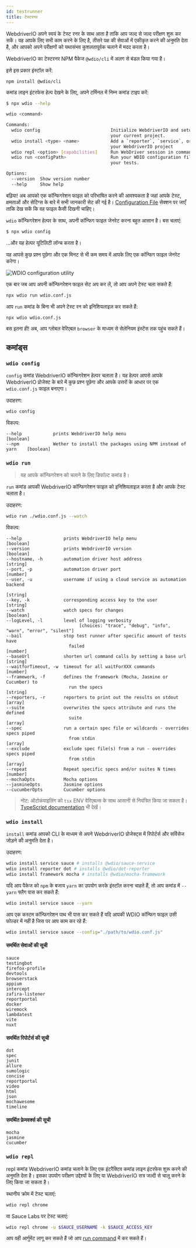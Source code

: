 ```yaml
---
id: testrunner
title: टेस्टरनर
---
```


WebdriverIO अपने स्वयं के टेस्ट रनर के साथ आता है ताकि आप जल्द से जल्द परीक्षण शुरू कर सकें। यह आपके लिए सभी काम करने के लिए है, तीसरे पक्ष की सेवाओं में एकीकृत करने की अनुमति देता है, और आपको अपने परीक्षणों को यथासंभव कुशलतापूर्वक चलाने में मदद करता है।

WebdriverIO का टेस्टरनर NPM पैकेज `@wdio/cli` में अलग से बंडल किया गया है।

इसे इस प्रकार इंस्टॉल करें:

```sh npm2yarn
npm install @wdio/cli
```

कमांड लाइन इंटरफेस हेल्प देखने के लिए, अपने टर्मिनल में निम्न कमांड टाइप करें:

```sh
$ npx wdio --help

wdio <command>

Commands:
  wdio config                           Initialize WebdriverIO and setup configuration in
                                        your current project.
  wdio install <type> <name>            Add a `reporter`, `service`, or `framework` to
                                        your WebdriverIO project
  wdio repl <option> [capabilities]     Run WebDriver session in command line
  wdio run <configPath>                 Run your WDIO configuration file to initialize
                                        your tests.

Options:
  --version  Show version number                                       [boolean]
  --help     Show help                                                 [boolean]
```

बढ़िया! अब आपको एक कॉन्फिगरेशन फाइल को परिभाषित करने की आवश्यकता है जहां आपके टेस्ट, क्षमताओं और सेटिंग्स के बारे में सभी जानकारी सेट की गई है। [Configuration File](/docs/configuration) सेक्शन पर जाएँ ताकि देख सकें कि वह फाइल कैसी दिखनी चाहिए।

`wdio` कॉन्फिगरेशन हेल्पर के साथ, अपनी कॉन्फिग फाइल जेनरेट करना बहुत आसान है। बस चलाएं:

```sh
$ npx wdio config
```

...और यह हेल्पर यूटिलिटी लॉन्च करता है।

यह आपसे कुछ प्रश्न पूछेगा और एक मिनट से भी कम समय में आपके लिए एक कॉन्फिग फाइल जेनरेट करेगा।

![WDIO configuration utility](/img/config-utility.gif)

एक बार जब आप अपनी कॉन्फिगरेशन फाइल सेट अप कर लें, तो आप अपने टेस्ट चला सकते हैं:

```sh
npx wdio run wdio.conf.js
```

आप `run` कमांड के बिना भी अपने टेस्ट रन को इनिशियलाइज़ कर सकते हैं:

```sh
npx wdio wdio.conf.js
```

बस इतना ही! अब, आप ग्लोबल वेरिएबल `browser` के माध्यम से सेलेनियम इंस्टेंस तक पहुंच सकते हैं।

## कमांड्स

### `wdio config`

`config` कमांड WebdriverIO कॉन्फिगरेशन हेल्पर चलाता है। यह हेल्पर आपसे आपके WebdriverIO प्रोजेक्ट के बारे में कुछ प्रश्न पूछेगा और आपके उत्तरों के आधार पर एक `wdio.conf.js` फाइल बनाएगा।

उदाहरण:

```sh
wdio config
```

विकल्प:

```
--help            prints WebdriverIO help menu                                [boolean]
--npm             Wether to install the packages using NPM instead of yarn    [boolean]
```

### `wdio run`

> यह आपके कॉन्फिगरेशन को चलाने के लिए डिफॉल्ट कमांड है।

`run` कमांड आपकी WebdriverIO कॉन्फिगरेशन फाइल को इनिशियलाइज़ करता है और आपके टेस्ट चलाता है।

उदाहरण:

```sh
wdio run ./wdio.conf.js --watch
```

विकल्प:

```
--help                prints WebdriverIO help menu                   [boolean]
--version             prints WebdriverIO version                     [boolean]
--hostname, -h        automation driver host address                  [string]
--port, -p            automation driver port                          [number]
--user, -u            username if using a cloud service as automation backend
                                                                        [string]
--key, -k             corresponding access key to the user            [string]
--watch               watch specs for changes                        [boolean]
--logLevel, -l        level of logging verbosity
                            [choices: "trace", "debug", "info", "warn", "error", "silent"]
--bail                stop test runner after specific amount of tests have
                        failed                                          [number]
--baseUrl             shorten url command calls by setting a base url [string]
--waitforTimeout, -w  timeout for all waitForXXX commands             [number]
--framework, -f       defines the framework (Mocha, Jasmine or Cucumber) to
                        run the specs                                   [string]
--reporters, -r       reporters to print out the results on stdout      [array]
--suite               overwrites the specs attribute and runs the defined
                        suite                                            [array]
--spec                run a certain spec file or wildcards - overrides specs piped
                        from stdin                                       [array]
--exclude             exclude spec file(s) from a run - overrides specs piped
                        from stdin                                       [array]
--repeat              Repeat specific specs and/or suites N times        [number]
--mochaOpts           Mocha options
--jasmineOpts         Jasmine options
--cucumberOpts        Cucumber options
```

> नोट: ऑटोकंपाइलिंग को `tsx` ENV वेरिएबल्स के साथ आसानी से नियंत्रित किया जा सकता है। [TypeScript documentation](/docs/typescript) भी देखें।

### `wdio install`
`install` कमांड आपको CLI के माध्यम से अपने WebdriverIO प्रोजेक्ट्स में रिपोर्टर्स और सर्विसेज जोड़ने की अनुमति देता है।

उदाहरण:

```sh
wdio install service sauce # installs @wdio/sauce-service
wdio install reporter dot # installs @wdio/dot-reporter
wdio install framework mocha # installs @wdio/mocha-framework
```

यदि आप पैकेज को `npm` के बजाय `yarn` का उपयोग करके इंस्टॉल करना चाहते हैं, तो आप कमांड में `--yarn` फ्लैग पास कर सकते हैं:

```sh
wdio install service sauce --yarn
```

आप एक कस्टम कॉन्फिगरेशन पाथ भी पास कर सकते हैं यदि आपकी WDIO कॉन्फिग फाइल उसी फोल्डर में नहीं है जिस पर आप काम कर रहे हैं:

```sh
wdio install service sauce --config="./path/to/wdio.conf.js"
```

#### समर्थित सेवाओं की सूची

```
sauce
testingbot
firefox-profile
devtools
browserstack
appium
intercept
zafira-listener
reportportal
docker
wiremock
lambdatest
vite
nuxt
```

#### समर्थित रिपोर्टर्स की सूची

```
dot
spec
junit
allure
sumologic
concise
reportportal
video
html
json
mochawesome
timeline
```

#### समर्थित फ्रेमवर्क्स की सूची

```
mocha
jasmine
cucumber
```

### `wdio repl`

repl कमांड WebdriverIO कमांड चलाने के लिए एक इंटरैक्टिव कमांड लाइन इंटरफेस शुरू करने की अनुमति देता है। इसका उपयोग परीक्षण उद्देश्यों के लिए या WebdriverIO सत्र जल्दी से चालू करने के लिए किया जा सकता है।

स्थानीय क्रोम में टेस्ट चलाएं:

```sh
wdio repl chrome
```

या Sauce Labs पर टेस्ट चलाएं:

```sh
wdio repl chrome -u $SAUCE_USERNAME -k $SAUCE_ACCESS_KEY
```

आप वही आर्गुमेंट लागू कर सकते हैं जो आप [run command](#wdio-run) में कर सकते हैं।